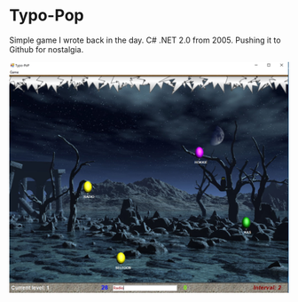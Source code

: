 # Typo-Pop

Simple game I wrote back in the day. C# .NET 2.0 from 2005. Pushing it to Github for nostalgia.

![screenshot.jpg](screenshot.jpg)